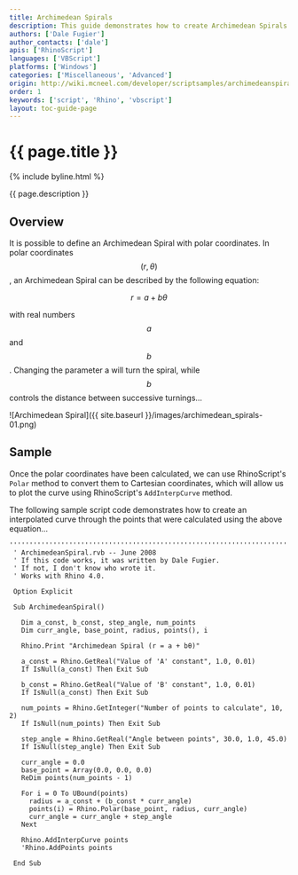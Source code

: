 ```yaml
---
title: Archimedean Spirals
description: This guide demonstrates how to create Archimedean Spirals using RhinoScript.
authors: ['Dale Fugier']
author_contacts: ['dale']
apis: ['RhinoScript']
languages: ['VBScript']
platforms: ['Windows']
categories: ['Miscellaneous', 'Advanced']
origin: http://wiki.mcneel.com/developer/scriptsamples/archimedeanspiral
order: 1
keywords: ['script', 'Rhino', 'vbscript']
layout: toc-guide-page
---
```


# {{ page.title }}

{% include byline.html %}

{{ page.description }}

## Overview

It is possible to define an Archimedean Spiral with polar coordinates.  In polar coordinates $$(r, θ)$$, an Archimedean Spiral can be described by the following equation:

$$r = a+bθ$$

with real numbers $$a$$ and $$b$$.  Changing the parameter a will turn the spiral, while $$b$$ controls the distance between successive turnings...

![Archimedean Spiral]({{ site.baseurl }}/images/archimedean_spirals-01.png)

## Sample

Once the polar coordinates have been calculated, we can use RhinoScript's `Polar` method to convert them to Cartesian coordinates, which will allow us to plot the curve using RhinoScript's `AddInterpCurve` method.

The following sample script code demonstrates how to create an interpolated curve through the points that were calculated using the above equation...

```vbnet
'''''''''''''''''''''''''''''''''''''''''''''''''''''''''''''''''''''''''''''
 ' ArchimedeanSpiral.rvb -- June 2008
 ' If this code works, it was written by Dale Fugier.
 ' If not, I don't know who wrote it.
 ' Works with Rhino 4.0.

 Option Explicit

 Sub ArchimedeanSpiral()

   Dim a_const, b_const, step_angle, num_points
   Dim curr_angle, base_point, radius, points(), i

   Rhino.Print "Archimedean Spiral (r = a + bθ)"

   a_const = Rhino.GetReal("Value of 'A' constant", 1.0, 0.01)
   If IsNull(a_const) Then Exit Sub

   b_const = Rhino.GetReal("Value of 'B' constant", 1.0, 0.01)
   If IsNull(a_const) Then Exit Sub

   num_points = Rhino.GetInteger("Number of points to calculate", 10, 2)
   If IsNull(num_points) Then Exit Sub

   step_angle = Rhino.GetReal("Angle between points", 30.0, 1.0, 45.0)
   If IsNull(step_angle) Then Exit Sub

   curr_angle = 0.0
   base_point = Array(0.0, 0.0, 0.0)
   ReDim points(num_points - 1)

   For i = 0 To UBound(points)
     radius = a_const + (b_const * curr_angle)
     points(i) = Rhino.Polar(base_point, radius, curr_angle)
     curr_angle = curr_angle + step_angle
   Next

   Rhino.AddInterpCurve points
   'Rhino.AddPoints points

 End Sub
```

